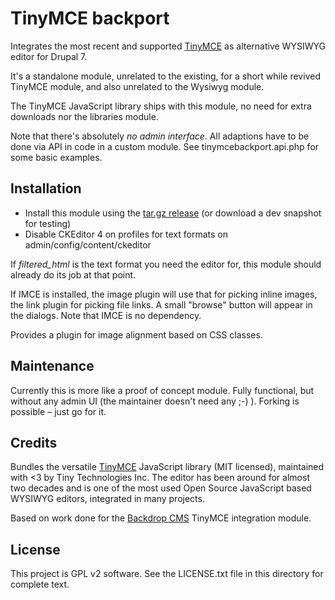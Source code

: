 # TinyMCE backport

Integrates the most recent and supported [TinyMCE](https://www.tiny.cloud/)
 as alternative WYSIWYG editor for Drupal 7.

It's a standalone module, unrelated to the existing, for a short while revived
 TinyMCE module, and also unrelated to the Wysiwyg module.

The TinyMCE JavaScript library ships with this module, no need for extra
downloads nor the libraries module.

Note that there's absolutely *no admin interface*. All adaptions have to be
done via API in code in a custom module. See tinymcebackport.api.php for some
basic examples.

## Installation

- Install this module using the
  [tar.gz release](https://github.com/indigoxela/tinymcebackport/releases/download/7.x-1.0/tinymcebackport-7.x-1.0.tar.gz)
  (or download a dev snapshot for testing)
- Disable CKEditor 4 on profiles for text formats on admin/config/content/ckeditor

If *filtered_html* is the text format you need the editor for, this module
should already do its job at that point.

If IMCE is installed, the image plugin will use that for picking inline
images, the link plugin for picking file links. A small "browse" button will
appear in the dialogs.
Note that IMCE is no dependency.

Provides a plugin for image alignment based on CSS classes.

## Maintenance

Currently this is more like a proof of concept module. Fully functional, but
without any admin UI (the maintainer doesn't need any ;-) ).
Forking is possible – just go for it.

## Credits

Bundles the versatile [TinyMCE](https://www.tiny.cloud/) JavaScript library
(MIT licensed), maintained with <3 by Tiny Technologies Inc. The editor has
been around for almost two decades and is one of the most used Open Source
JavaScript based WYSIWYG editors, integrated in many projects.

Based on work done for the [Backdrop CMS](https://backdropcms.org/)
TinyMCE integration module.

## License

This project is GPL v2 software. See the LICENSE.txt file in this directory for complete text.
